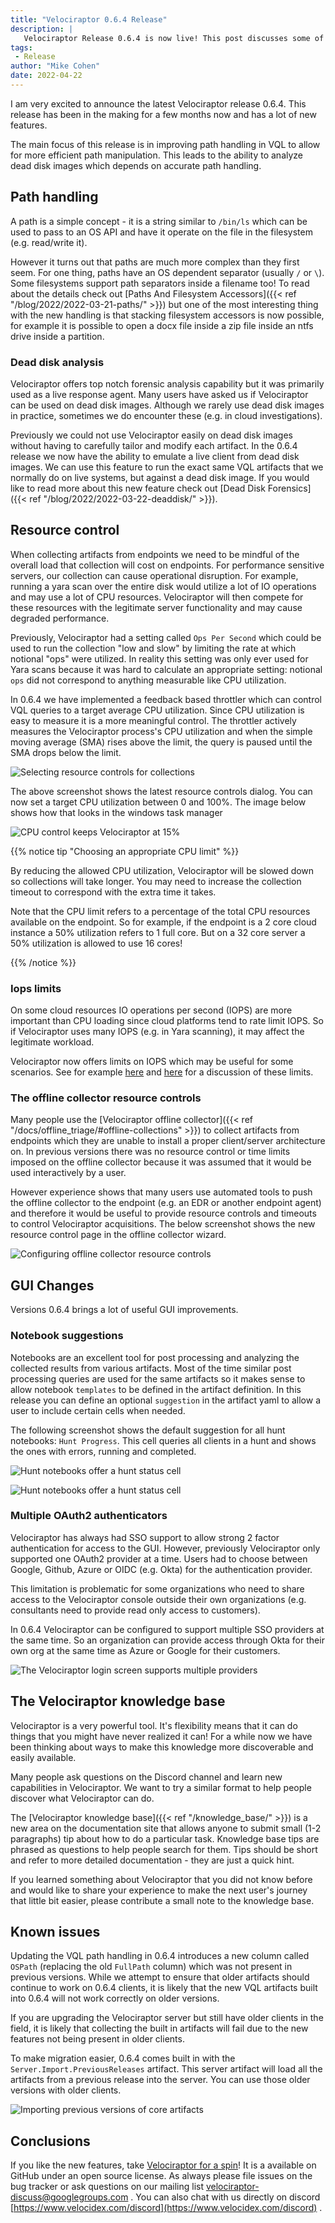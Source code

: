 ```yaml
---
title: "Velociraptor 0.6.4 Release"
description: |
   Velociraptor Release 0.6.4 is now live! This post discusses some of the new features.
tags:
 - Release
author: "Mike Cohen"
date: 2022-04-22
---
```


I am very excited to announce the latest Velociraptor release
0.6.4. This release has been in the making for a few months now and
has a lot of new features.

The main focus of this release is in improving path handling in VQL to
allow for more efficient path manipulation. This leads to the ability
to analyze dead disk images which depends on accurate path handling.

## Path handling

A path is a simple concept - it is a string similar to `/bin/ls` which
can be used to pass to an OS API and have it operate on the file in
the filesystem (e.g. read/write it).

However it turns out that paths are much more complex than they first
seem. For one thing, paths have an OS dependent separator (usually `/`
or `\`). Some filesystems support path separators inside a filename
too! To read about the details check out [Paths And Filesystem
Accessors]({{< ref "/blog/2022/2022-03-21-paths/" >}}) but one of the
most interesting thing with the new handling is that stacking
filesystem accessors is now possible, for example it is possible to
open a docx file inside a zip file inside an ntfs drive inside a
partition.

### Dead disk analysis

Velociraptor offers top notch forensic analysis capability but it was
primarily used as a live response agent. Many users have asked us if
Velociraptor can be used on dead disk images. Although we rarely use
dead disk images in practice, sometimes we do encounter these (e.g. in
cloud investigations).

Previously we could not use Velociraptor easily on dead disk images
without having to carefully tailor and modify each artifact. In the
0.6.4 release we now have the ability to emulate a live client from
dead disk images. We can use this feature to run the exact same VQL
artifacts that we normally do on live systems, but against a dead disk
image. If you would like to read more about this new feature check out
[Dead Disk Forensics]({{< ref "/blog/2022/2022-03-22-deaddisk/" >}}).

## Resource control

When collecting artifacts from endpoints we need to be mindful of the
overall load that collection will cost on endpoints. For performance
sensitive servers, our collection can cause operational
disruption. For example, running a yara scan over the entire disk
would utilize a lot of IO operations and may use a lot of CPU
resources. Velociraptor will then compete for these resources with the
legitimate server functionality and may cause degraded performance.

Previously, Velociraptor had a setting called `Ops Per Second` which
could be used to run the collection "low and slow" by limiting the
rate at which notional "ops" were utilized. In reality this setting
was only ever used for Yara scans because it was hard to calculate an
appropriate setting: notional `ops` did not correspond to anything
measurable like CPU utilization.

In 0.6.4 we have implemented a feedback based throttler which can
control VQL queries to a target average CPU utilization. Since CPU
utilization is easy to measure it is a more meaningful control. The
throttler actively measures the Velociraptor process's CPU utilization
and when the simple moving average (SMA) rises above the limit, the
query is paused until the SMA drops below the limit.

![Selecting resource controls for collections](resource_control.png)

The above screenshot shows the latest resource controls dialog. You
can now set a target CPU utilization between 0 and 100%. The image
below shows how that looks in the windows task manager

![CPU control keeps Velociraptor at 15%](cpu_utilization.png)


{{% notice tip "Choosing an appropriate CPU limit" %}}

By reducing the allowed CPU utilization, Velociraptor will be slowed
down so collections will take longer. You may need to increase the
collection timeout to correspond with the extra time it takes.

Note that the CPU limit refers to a percentage of the total CPU
resources available on the endpoint. So for example, if the endpoint
is a 2 core cloud instance a 50% utilization refers to 1 full
core. But on a 32 core server a 50% utilization is allowed to use 16
cores!

{{% /notice %}}

### Iops limits

On some cloud resources IO operations per second (IOPS) are more
important than CPU loading since cloud platforms tend to rate limit
IOPS. So if Velociraptor uses many IOPS (e.g. in Yara scanning), it
may affect the legitimate workload.

Velociraptor now offers limits on IOPS which may be useful for some
scenarios. See for example
[here](https://docs.aws.amazon.com/AWSEC2/latest/UserGuide/ebs-volume-types.html)
and
[here](https://aws.amazon.com/blogs/database/understanding-burst-vs-baseline-performance-with-amazon-rds-and-gp2/)
for a discussion of these limits.

### The offline collector resource controls

Many people use the [Velociraptor offline collector]({{< ref
"/docs/offline_triage/#offline-collections" >}}) to collect artifacts
from endpoints which they are unable to install a proper client/server
architecture on. In previous versions there was no resource control or
time limits imposed on the offline collector because it was assumed
that it would be used interactively by a user.

However experience shows that many users use automated tools to push
the offline collector to the endpoint (e.g. an EDR or another endpoint
agent) and therefore it would be useful to provide resource controls
and timeouts to control Velociraptor acquisitions. The below
screenshot shows the new resource control page in the offline
collector wizard.

![Configuring offline collector resource controls](offline_collector_resources.png)

## GUI Changes

Versions 0.6.4 brings a lot of useful GUI improvements.

### Notebook suggestions

Notebooks are an excellent tool for post processing and analyzing the
collected results from various artifacts. Most of the time similar
post processing queries are used for the same artifacts so it makes
sense to allow notebook `templates` to be defined in the artifact
definition. In this release you can define an optional `suggestion` in
the artifact yaml to allow a user to include certain cells when
needed.

The following screenshot shows the default suggestion for all hunt
notebooks: `Hunt Progress`. This cell queries all clients in a hunt
and shows the ones with errors, running and completed.

![Hunt notebooks offer a hunt status cell](hunt_suggestions.png)

![Hunt notebooks offer a hunt status cell](hunt_suggestions_2.png)


### Multiple OAuth2 authenticators

Velociraptor has always had SSO support to allow strong 2 factor
authentication for access to the GUI. However, previously Velociraptor
only supported one OAuth2 provider at a time. Users had to choose
between Google, Github, Azure or OIDC (e.g. Okta) for the
authentication provider.

This limitation is problematic for some organizations who need to
share access to the Velociraptor console outside their own
organizations (e.g. consultants need to provide read only access to
customers).

In 0.6.4 Velociraptor can be configured to support multiple SSO
providers at the same time. So an organization can provide access
through Okta for their own org at the same time as Azure or Google for
their customers.

![The Velociraptor login screen supports multiple providers](multiple_oauth2.png)

## The Velociraptor knowledge base

Velociraptor is a very powerful tool. It's flexibility means that it
can do things that you might have never realized it can! For a while
now we have been thinking about ways to make this knowledge more
discoverable and easily available.

Many people ask questions on the Discord channel and learn new
capabilities in Velociraptor. We want to try a similar format to help
people discover what Velociraptor can do.

The [Velociraptor knowledge base]({{< ref "/knowledge_base/" >}}) is a
new area on the documentation site that allows anyone to submit small
(1-2 paragraphs) tip about how to do a particular task. Knowledge base
tips are phrased as questions to help people search for them. Tips
should be short and refer to more detailed documentation - they are
just a quick hint.

If you learned something about Velociraptor that you did not know
before and would like to share your experience to make the next user's
journey that little bit easier, please contribute a small note to the
knowledge base.

## Known issues

Updating the VQL path handling in 0.6.4 introduces a new column called
`OSPath` (replacing the old `FullPath` column) which was not present
in previous versions. While we attempt to ensure that older artifacts
should continue to work on 0.6.4 clients, it is likely that the new
VQL artifacts built into 0.6.4 will not work correctly on older
versions.

If you are upgrading the Velociraptor server but still have older
clients in the field, it is likely that collecting the built in
artifacts will fail due to the new features not being present in older
clients.

To make migration easier, 0.6.4 comes built in with the
`Server.Import.PreviousReleases` artifact. This server artifact will
load all the artifacts from a previous release into the server. You
can use those older versions with older clients.

![Importing previous versions of core artifacts](importing_previous_versions.png)

## Conclusions

If you like the new features, take [Velociraptor for a
spin](https://github.com/Velocidex/velociraptor)!  It is a available
on GitHub under an open source license. As always please file issues
on the bug tracker or ask questions on our mailing list
[velociraptor-discuss@googlegroups.com](mailto:velociraptor-discuss@googlegroups.com)
. You can also chat with us directly on discord
[https://www.velocidex.com/discord](https://www.velocidex.com/discord)
.
